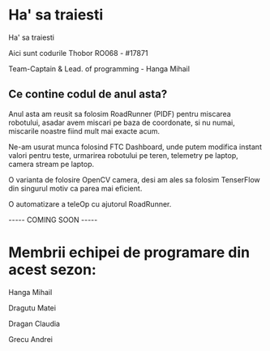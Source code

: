 # Ha' sa traiesti

Ha' sa traiesti

Aici sunt codurile Thobor RO068 - #17871

Team-Captain & Lead. of programming - Hanga Mihail

## Ce contine codul de anul asta?

Anul asta am reusit sa folosim RoadRunner (PIDF) pentru miscarea robotului, asadar avem miscari pe baza de coordonate, si nu numai, miscarile noastre fiind mult mai exacte acum.

Ne-am usurat munca folosind FTC Dashboard, unde putem modifica instant valori pentru teste, urmarirea robotului pe teren, telemetry pe laptop, camera stream pe laptop.

O varianta de folosire OpenCV camera, desi am ales sa folosim TenserFlow din singurul motiv ca parea mai eficient.

O automatizare a teleOp cu ajutorul RoadRunner.

-----       COMING SOON         -----


# Membrii echipei de programare din acest sezon:

Hanga Mihail

Dragutu Matei

Dragan Claudia

Grecu Andrei

